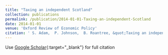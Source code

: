 ```yaml
---
title: "Taxing an independent Scotland"
collection: publications
permalink: /publication/2014-01-01-Taxing-an-independent-Scotland
date: 2014-01-01
venue: 'Oxford Review of Economic Policy'
citation: ' S. Adam,  P. Johnson,  B. Roantree, &quot;Taxing an independent Scotland.&quot; Oxford Review of Economic Policy, 2014.'
---
```

Use [Google Scholar](https://scholar.google.com/scholar?q=Taxing+an+independent+Scotland){:target="_blank"} for full citation